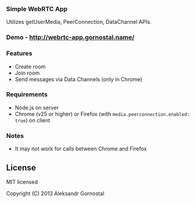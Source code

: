 ### Simple WebRTC App

Utilizes getUserMedia, PeerConnection, DataChannel APIs.

### Demo - http://webrtc-app.gornostal.name/

### Features

* Create room
* Join room
* Send messages via Data Channels (only in Chrome)

### Requirements

* Node.js on server
* Chrome (v25 or higher) or Firefox (with `media.peerconnection.enabled: true`) on client

### Notes

* It may not work for calls between Chrome and Firefox


## License

MIT licensed

Copyright (C) 2013 Aleksandr Gornostal
